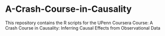 # A-Crash-Course-in-Causality
This repository contains the R scripts for the UPenn Coursera Course: A Crash Course in Causality: Inferring Causal Effects from Observational Data
